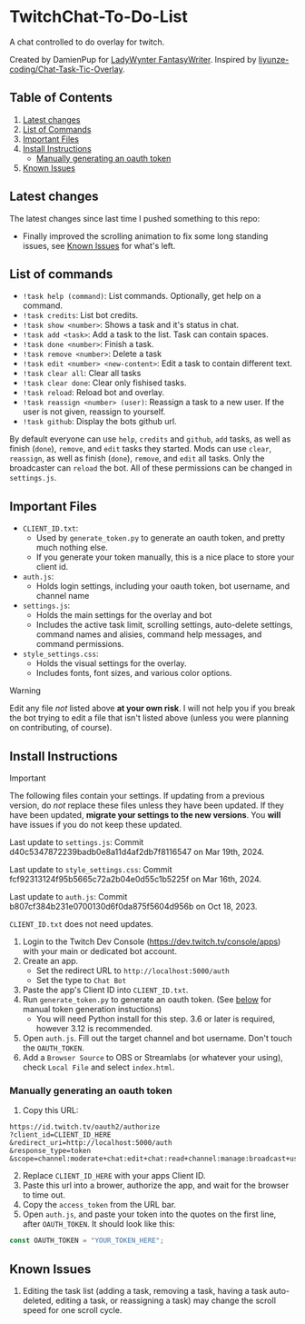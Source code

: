 # TwitchChat-To-Do-List

A chat controlled to do overlay for twitch.

Created by DamienPup for [LadyWynter FantasyWriter](https://www.twitch.tv/ladywynter_fantasywriter).
Inspired by [liyunze-coding/Chat-Task-Tic-Overlay](https://github.com/liyunze-coding/Chat-Task-Tic-Overlay).

## Table of Contents

1. [Latest changes](#latest-changes)
2. [List of Commands](#list-of-commands)
3. [Important Files](#important-files)
4. [Install Instructions](#install-instructions)
    - [Manually generating an oauth token](#manually-generating-an-oauth-token)
5. [Known Issues](#known-issues)

## Latest changes

The latest changes since last time I pushed something to this repo:
- Finally improved the scrolling animation to fix some long standing issues, see [Known Issues](#known-issues) for what's left.

## List of commands

- `!task help (command)`: List commands. Optionally, get help on a command.
- `!task credits`: List bot credits.
- `!task show <number>`: Shows a task and it's status in chat.
- `!task add <task>`: Add a task to the list. Task can contain spaces.
- `!task done <number>`: Finish a task.
- `!task remove <number>`: Delete a task
- `!task edit <number> <new-content>`: Edit a task to contain different text.
- `!task clear all`: Clear all tasks
- `!task clear done`: Clear only fishised tasks.
- `!task reload`: Reload bot and overlay.
- `!task reassign <number> (user)`: Reassign a task to a new user. If the user is not given, reassign to yourself.
- `!task github`: Display the bots github url.

By default everyone can use `help`,  `credits` and `github`, `add` tasks, as well as finish (`done`), `remove`, and `edit` tasks they started. Mods can use `clear`, `reassign`, as well as finish (`done`), `remove`, and `edit` all tasks. Only the broadcaster can `reload` the bot. All of these permissions can be changed in `settings.js`.

## Important Files

- `CLIENT_ID.txt`: 
  - Used by `generate_token.py` to generate an oauth token, and pretty much nothing else. 
  - If you generate your token manually, this is a nice place to store your client id.
- `auth.js`:
  - Holds login settings, including your oauth token, bot username, and channel name
- `settings.js`:
  - Holds the main settings for the overlay and bot
  - Includes the active task limit, scrolling settings, auto-delete settings, command names and alisies, command help messages, and command permissions.
- `style_settings.css`:
  - Holds the visual settings for the overlay.
  - Includes fonts, font sizes, and various color options.

> [!WARNING]
> Edit any file *not* listed above **at your own risk**. I will not help you if you break the bot trying to edit a file that isn't listed above (unless you were planning on contributing, of course).

## Install Instructions

> [!IMPORTANT]
> The following files contain your settings. If updating from a previous version, do *not* replace these files unless they have been updated. If they have been updated, **migrate your settings to the new versions**.
> You **will** have issues if you do not keep these updated.
>
> Last update to `settings.js`: Commit d40c5347872239badb0e8a11d4af2db7f8116547 on Mar 19th, 2024.
>
> Last update to `style_settings.css`: Commit fcf92313124f95b5665c72a2b04e0d55c1b5225f on Mar 16th, 2024.
>
> Last update to `auth.js`: Commit b807cf384b231e0700130d6f0da875f5604d956b on Oct 18, 2023.
>
> `CLIENT_ID.txt` does not need updates.

1. Login to the Twitch Dev Console (https://dev.twitch.tv/console/apps) with your main or dedicated bot account.
2. Create an app.
   - Set the redirect URL to `http://localhost:5000/auth`
   - Set the type to `Chat Bot`
3. Paste the app's Client ID into `CLIENT_ID.txt`.
4. Run `generate_token.py` to generate an oauth token. (See [below](#manually-generating-an-oauth-token) for manual token generation instuctions)
   <!-- TODO: Confirm minimum version requirement -->
   - You will need Python install for this step. 3.6 or later is required, however 3.12 is recommended.
5. Open `auth.js`. Fill out the target channel and bot username. Don't touch the `OAUTH_TOKEN`.
6. Add a `Browser Source` to OBS or Streamlabs (or whatever your using), check `Local File` and select `index.html`.

### Manually generating an oauth token

1. Copy this URL:
```
https://id.twitch.tv/oauth2/authorize
?client_id=CLIENT_ID_HERE
&redirect_uri=http://localhost:5000/auth
&response_type=token
&scope=channel:moderate+chat:edit+chat:read+channel:manage:broadcast+user:edit:broadcast+channel:read:redemptions+user:read:email
```
2. Replace `CLIENT_ID_HERE` with your apps Client ID.
3. Paste this url into a brower, authorize the app, and wait for the browser to time out.
4. Copy the `access_token` from the URL bar.
5. Open `auth.js`, and paste your token into the quotes on the first line, after `OAUTH_TOKEN`. It should look like this:
```js
const OAUTH_TOKEN = "YOUR_TOKEN_HERE";
```

## Known Issues

1. Editing the task list (adding a task, removing a task, having a task auto-deleted, editing a task, or reassigning a task) may change the scroll speed for one scroll cycle.